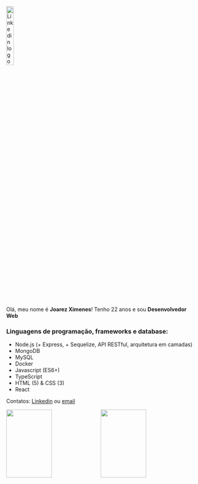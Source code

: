 <a href="https://www.linkedin.com/in/joarezximenes/">
  <img src="https://content.linkedin.com/content/dam/me/business/en-us/amp/brand-site/v2/bg/LI-Logo.svg.original.svg" alt="Linkedin logo"
	title="Joarez Ximenes" width="20%" height="auto" />
</a>

Olá, meu nome é **Joarez Ximenes**! Tenho 22 anos e sou **Desenvolvedor Web** 

### Linguagens de programação, frameworks e database:

- Node.js (+ Express, + Sequelize, API RESTful, arquitetura em camadas)
- MongoDB
- MySQL
- Docker
- Javascript (ES6+)
- TypeScript
- HTML (5) & CSS (3)
- React 


Contatos:  [Linkedin](https://www.linkedin.com/in/joarezximenes/ "Linkedin Joarez Ximenes") ou [email](mailto:joarezximenesleitejunior@gmail.com)




<div>
<img height="180em" width="49%" src="https://github-readme-stats.vercel.app/api?username=JoarezXimenes&count_private=true&show_icons=true&theme=vue-dark&include_all_commits=false">
<img height="180em" width="49%" src="https://github-readme-stats.vercel.app/api/top-langs/?username=JoarezXimenes&layout=compact&theme=vue-dark">
</div>
